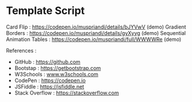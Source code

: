 # Template Script

Card Flip : https://codepen.io/muspriandi/details/bJYVwV (demo)
Gradient Borders : https://codepen.io/muspriandi/details/gyXyvg (demo)
Sequential Animation Tables : https://codepen.io/muspriandi/full/WWWWRe (demo)

References :
  - GitHub : https://github.com
  - Bootstap : https://getbootstrap.com
  - W3Schools : www.w3schools.com
  - CodePen : https://codepen.io
  - JSFiddle : https://jsfiddle.net
  - Stack Overflow : https://stackoverflow.com
